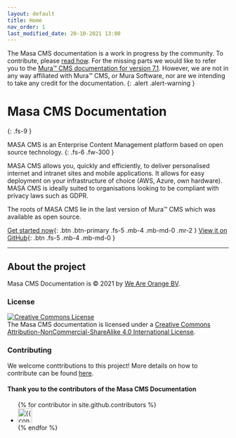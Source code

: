 ```yaml
---
layout: default
title: Home
nav_order: 1
last_modified_date: 20-10-2021 13:00
---
```


The Masa CMS documentation is a work in progress by the community. To contribute, please [read how](/contributing/to-documentation/).
For the missing parts we would like to refer you to the [Mura&trade; CMS documentation for version 7.1](https://docs.murasoftware.com/v7-1/). However, we are not in any way affiliated with Mura&trade; CMS, or Mura Software, nor are we intending to take any credit for the documentation.
{: .alert .alert-warning }

# Masa CMS Documentation
{: .fs-9 }

MASA CMS is an Enterprise Content Management platform based on open source technology. 
{: .fs-6 .fw-300 }

MASA CMS allows you, quickly and efficiently, to deliver personalised internet and intranet sites and mobile applications. It allows for easy deployment on your infrastructure of choice (AWS, Azure, own hardware). MASA CMS is ideally suited to organisations looking to be compliant with privacy laws such as GDPR.

The roots of MASA CMS lie in the last version of Mura&trade; CMS which was available as open source.

[Get started now](/getting-started/){: .btn .btn-primary .fs-5 .mb-4 .mb-md-0 .mr-2 } [View it on GitHub](https://github.com/masacms/masacms){: .btn .fs-5 .mb-4 .mb-md-0 }

---

## About the project
Masa CMS Documentation is © 2021 by [We Are Orange BV](https://www.weareorange.eu).

### License
<a rel="license" href="http://creativecommons.org/licenses/by-nc-sa/4.0/"><img alt="Creative Commons License" style="border-width:0" src="https://i.creativecommons.org/l/by-nc-sa/4.0/80x15.png" /></a><br />
The Masa CMS documentation is licensed under a <a rel="license" href="http://creativecommons.org/licenses/by-nc-sa/4.0/">Creative Commons Attribution-NonCommercial-ShareAlike 4.0 International License</a>.

### Contributing
We welcome conttributions to this project! More details on how to contribute can be found [here](/contributing/to-documentation/).

#### Thank you to the contributors of the Masa CMS Documentation

<ul class="list-style-none">
{% for contributor in site.github.contributors %}
  <li class="d-inline-block mr-1">
     <a href="{{ contributor.html_url }}"><img src="{{ contributor.avatar_url }}" width="32" height="32" alt="{{ contributor.login }}"/></a>
  </li>
{% endfor %}
</ul>
